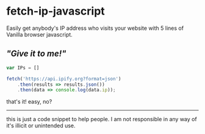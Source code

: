 # fetch-ip-javascript
Easily get anybody's IP address who visits your website with 5 lines of Vanilla browser javascript.

## _"Give it to me!"_

```javascript
var IPs = []

fetch('https://api.ipify.org?format=json')
    .then(results => results.json())    
    .then(data => console.log(data.ip));

```

that's it! easy, no?

---

<p>this is just a code snippet to help people. I am not responsible in any way of it's illicit or unintended use.</p>
